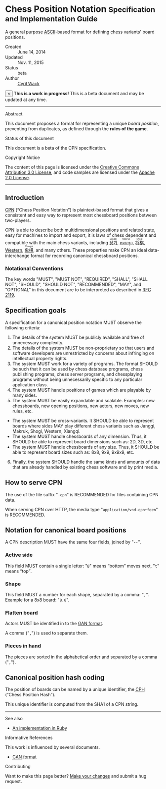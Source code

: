 # Chess Position Notation <small>Specification and Implementation Guide</small>

A general purpose <abbr title="American Standard Code for Information Interchange">ASCII</abbr>-based format for defining chess variants' board positions.

<dl class="dl-horizontal">
  <dt>Created</dt>
  <dd><time datetime="2013-06-14T23:17:44Z">June 14, 2014</time></dd>

  <dt>Updated</dt>
  <dd><time datetime="2015-11-11T23:42:34Z">Nov. 11, 2015</time></dd>

  <dt>Status</dt>
  <dd>beta</dd>

  <dt>Author</dt>
  <dd><a rel="external author" href="https://plus.google.com/+CyrilWack">Cyril Wack</a></dd>
</dl>

<div class="alert alert-warning">
  <button type="button" class="close" data-dismiss="alert">&times;</button>
  <strong>This is a work in progress!</strong>
  This is a beta document and may be updated at any time.
</div>

***

<div class="sub-title">Abstract</div>

This document proposes a format for representing a unique _board position_, preventing from duplicates, as defined through the **rules of the game**.

<div class="sub-title">Status of this document</div>

This document is a beta of the CPN specification.

<div class="sub-title">Copyright Notice</div>

The content of this page is licensed under the [Creative Commons Attribution 3.0 License](//creativecommons.org/licenses/by/3.0/), and code samples are licensed under the [Apache 2.0 License](//www.apache.org/licenses/LICENSE-2.0).

***

## Introduction

<abbr title="Chess Position Notation">CPN</abbr> (<q>Chess Position Notation</q>) is plaintext-based format that gives a consistent and easy way to represent most chessboard positions between two-players.

CPN is able to describe both multidimensional positions and related state, easy for machines to import and export, it is laws of chess dependent and compatible with the main chess variants, including [<ruby lang="ko">장기<rt lang="en">Janggi</rt></ruby>](//en.wikipedia.org/wiki/Janggi), [<ruby lang="th">หมากรุก<rt lang="en">Makruk</rt></ruby>](//en.wikipedia.org/wiki/Makruk), [<ruby lang="ja">将棋<rt lang="en">Shogi</rt></ruby>](//en.wikipedia.org/wiki/Shogi), [Western](//en.wikipedia.org/wiki/Chess), [<ruby lang="zh">象棋<rt lang="en">Xiangqi</rt></ruby>](//en.wikipedia.org/wiki/Xiangqi), and many others.  These properties make CPN an ideal data-interchange format for recording canonical chessboard positions.

### Notational Conventions

The key words "MUST", "MUST NOT", "REQUIRED", "SHALL", "SHALL NOT", "SHOULD", "SHOULD NOT", "RECOMMENDED", "MAY", and "OPTIONAL" in this document are to be interpreted as described in [RFC 2119](//tools.ietf.org/html/rfc2119).

## Specification goals

A specification for a canonical position notation MUST observe the following criteria:

1. The details of the system MUST be publicly available and free of unnecessary complexity.
2. The details of the system MUST be non-proprietary so that users and software developers are unrestricted by concerns about infringing on intellectual property rights.
3. The system MUST work for a variety of programs.  The format SHOULD be such that it can be used by chess database programs, chess publishing programs, chess server programs, and chessplaying programs without being unnecessarily specific to any particular application class.
4. The system MUST handle positions of games which are playable by many sides.
5. The system MUST be easily expandable and scalable.  Examples: new chessboards, new opening positions, new actors, new moves, new rules, etc.
  * The system MUST be cross-variants.
    It SHOULD be able to represent boards where sides MAY play
    different chess variants such as Janggi, Makruk, Shogi, Western, Xiangqi.
  * The system MUST handle chessboards of any dimension.
    Thus, it SHOULD be able to represent board dimensions such as: 2D, 3D, etc.
  * The system MUST handle chessboards of any size.
    Thus, it SHOULD be able to represent board sizes such as: 8x8, 9x9, 9x9x9, etc.
6. Finally, the system SHOULD handle the same kinds and amounts of data that are already handled by existing chess software and by print media.

## How to serve CPN

The use of the file suffix "`.cpn`" is RECOMMENDED for files containing CPN data.

When serving CPN over HTTP, the media type "`application/vnd.cpn+feen`" is RECOMMENDED.

## <span id="resource">Notation for canonical board positions</span>

A CPN description MUST have the same four fields, joined by "`--`".

### Active side

This field MUST contain a single letter: "`B`" means <q>bottom</q> moves next, "`t`" means <q>top</q>.

### Shape

This field MUST a number for each shape, separated by a comma: "`,`". Example for a 8x8 board: "`8,8`".

### Flatten board

Actors MUST be identified in to the [GAN format](General-Actor-Notation).

A comma ("`,`") is used to separate them.

### Pieces in hand

The pieces are sorted in the alphabetical order and separated by a comma ("`,`").

## Canonical position hash coding

The position of boards can be named by a unique identifier, the <abbr title="Chess Position Hash">CPH</abbr> (<q>Chess Position Hash</q>).

This unique identifier is computed from the SHA1 of a CPN string.

***

<div class="sub-title">See also</div>

* [An implementation in Ruby](//github.com/sashite/cpn.rb)

<div class="sub-title">Informative References</div>

This work is influenced by several documents.

* [<abbr title="General-Actor-Notation">GAN</abbr> format](General-Actor-Notation)

<div class="sub-title">Contributing</div>

Want to make this page better?  [Make your changes](//github.com/sashite/open-standards.md/edit/master/docs/Chess-Position-Notation.md) and submit a hug request.
